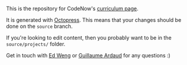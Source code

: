This is the repository for CodeNow's [curriculum page](http://codenoworg.github.io/).

It is generated with [Octopress](http://octopress.org). This means that your changes should be done on the `source` branch.

If you're looking to edit content, then you probably want to be in the `source/projects/` folder.

Get in touch with [Ed Weng](https://github.com/wengzilla) or [Guillaume Ardaud](https://github.com/gardaud) for any questions :)

